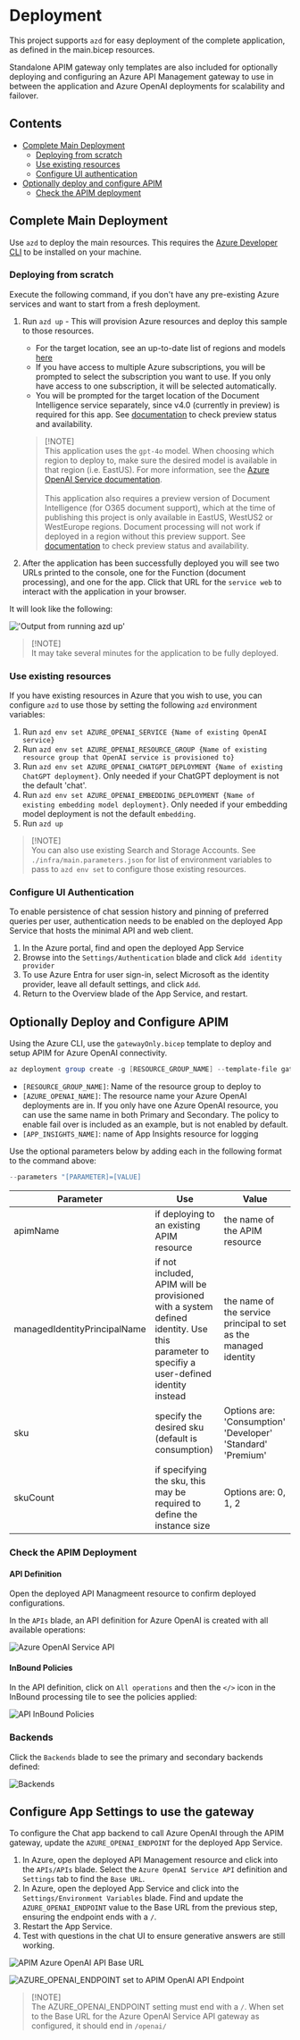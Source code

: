 # Deployment 
This project supports `azd` for easy deployment of the complete application, as defined in the main.bicep resources. 

Standalone APIM gateway only templates are also included for optionally deploying and configuring an Azure API Management gateway to use in between the application and Azure OpenAI deployments for scalability and failover.  

## Contents
* [Complete Main Deployment](#complete-main-deployment)
   * [Deploying from scratch](#deploying-from-scratch)
   * [Use existing resources](#use-existing-resources)
   * [Configure UI authentication](#configure-ui-authentication)
* [Optionally deploy and configure APIM](#optionally-deploy-and-configure-apim)
   * [Check the APIM deployment](#check-the-apim-deployment)

## Complete Main Deployment
Use `azd` to deploy the main resources. This requires the [Azure Developer CLI](https://learn.microsoft.com/en-us/azure/developer/azure-developer-cli/install-azd?tabs=winget-windows%2Cbrew-mac%2Cscript-linux&pivots=os-windows) to be installed on your machine. 

### Deploying from scratch

Execute the following command, if you don't have any pre-existing Azure services and want to start from a fresh deployment.

1. Run `azd up` - This will provision Azure resources and deploy this sample to those resources.
   - For the target location, see an up-to-date list of regions and models [here](https://learn.microsoft.com/azure/cognitive-services/openai/concepts/models)
   - If you have access to multiple Azure subscriptions, you will be prompted to select the subscription you want to use. If you only have access to one subscription, it will be selected automatically.
   - You will be prompted for the target location of the Document Intelligence service separately, since v4.0 (currently in preview) is required for this app. See [documentation](https://learn.microsoft.com/en-us/azure/ai-services/document-intelligence/overview?view=doc-intel-4.0.0) to check preview status and availability.

   > [!NOTE]<br>
   > This application uses the `gpt-4o` model. When choosing which region to deploy to, make sure the desired model is available in that region (i.e. EastUS). For more information, see the [Azure OpenAI Service documentation](https://learn.microsoft.com/azure/cognitive-services/openai/concepts/models).<br><br>
   > This application also requires a preview version of Document Intelligence (for O365 document support), which at the time of publishing this project is only available in EastUS, WestUS2 or WestEurope regions. Document processing will not work if deployed in a region without this preview support. See [documentation](https://learn.microsoft.com/en-us/azure/ai-services/document-intelligence/overview?view=doc-intel-4.0.0) to check preview status and availability.

1. After the application has been successfully deployed you will see two URLs printed to the console, one for the Function (document processing), and one for the app. Click that URL for the `service web` to interact with the application in your browser.

It will look like the following:

!['Output from running azd up'](../docs/endpoints_success.png)

> [!NOTE]<br>
> It may take several minutes for the application to be fully deployed.

### Use existing resources

If you have existing resources in Azure that you wish to use, you can configure `azd` to use those by setting the following `azd` environment variables:

1. Run `azd env set AZURE_OPENAI_SERVICE {Name of existing OpenAI service}`
1. Run `azd env set AZURE_OPENAI_RESOURCE_GROUP {Name of existing resource group that OpenAI service is provisioned to}`
1. Run `azd env set AZURE_OPENAI_CHATGPT_DEPLOYMENT {Name of existing ChatGPT deployment}`. Only needed if your ChatGPT deployment is not the default 'chat'.
1. Run `azd env set AZURE_OPENAI_EMBEDDING_DEPLOYMENT {Name of existing embedding model deployment}`. Only needed if your embedding model deployment is not the default `embedding`.
1. Run `azd up`

> [!NOTE]<br> 
> You can also use existing Search and Storage Accounts. See `./infra/main.parameters.json` for list of environment variables to pass to `azd env set` to configure those existing resources.

### Configure UI Authentication
To enable persistence of chat session history and pinning of preferred queries per user, authentication needs to be enabled on the deployed App Service that hosts the minimal API and web client. 

1. In the Azure portal, find and open the deployed App Service
1. Browse into the `Settings/Authentication` blade and click `Add identity provider`
1. To use Azure Entra for user sign-in, select Microsoft as the identity provider, leave all default settings, and click `Add`. 
1. Return to the Overview blade of the App Service, and restart.


## Optionally Deploy and Configure APIM
Using the Azure CLI, use the `gatewayOnly.bicep` template to deploy and setup APIM for Azure OpenAI connectivity.

```powershell
az deployment group create -g [RESOURCE_GROUP_NAME] --template-file gatewayOnly.bicep --parameters "aoaiPrimaryAccount=[AZURE_OPENAI_NAME]" --parameters "aoaiSecondaryAccount=[AZURE_OPENAI_NAME]" --parameters "applicationInsightsName=[APP_INSIGHTS_NAME]"
```

* `[RESOURCE_GROUP_NAME]`: Name of the resource group to deploy to
* `[AZURE_OPENAI_NAME]`: The resource name your Azure OpenAI deployments are in. If you only have one Azure OpenAI resource, you can use the same name in both Primary and Secondary. The policy to enable fail over is included as an example, but is not enabled by default.
* `[APP_INSIGHTS_NAME]`: name of App Insights resource for logging

Use the optional parameters below by adding each in the following format to the command above:

```powershell
--parameters "[PARAMETER]=[VALUE]
```

| Parameter | Use | Value |
|---|---|---|
| apimName | if deploying to an existing APIM resource | the name of the APIM resource |
| managedIdentityPrincipalName | if not included, APIM will be provisioned with a system defined identity. Use this parameter to specifiy a user-defined identity instead | the name of the service principal to set as the managed identity |
| sku | specify the desired sku (default is consumption) | Options are: 'Consumption' 'Developer' 'Standard' 'Premium' |
| skuCount | if specifying the sku, this may be required to define the instance size | Options are: 0, 1, 2 |

### Check the APIM Deployment

#### API Definition
Open the deployed API Managmeent resource to confirm deployed configurations.

In the `APIs` blade, an API definition for Azure OpenAI is created with all available operations:

![Azure OpenAI Service API](../docs/APIM_API_Definition.png)

#### InBound Policies

In the API definition, click on `All operations` and then the `</>` icon in the InBound processing tile to see the policies applied:

![API InBound Policies](../docs/APIM_InBound_Policies.png)

### Backends

Click the `Backends` blade to see the primary and secondary backends defined:

![Backends](../docs/APIM_Backends.png)

## Configure App Settings to use the gateway

To configure the Chat app backend to call Azure OpenAI through the APIM gateway, update the `AZURE_OPENAI_ENDPOINT` for the deployed App Service. 

1. In Azure, open the deployed API Management resource and click into the `APIs/APIs` blade. Select the `Azure OpenAI Service API` definition and `Settings` tab to find the `Base URL`.
1. In Azure, open the deployed App Service and click into the `Settings/Environment Variables` blade. Find and update the `AZURE_OPENAI_ENDPOINT` value to the Base URL from the previous step, ensuring the endpoint ends with a `/`.
1. Restart the App Service.
1. Test with questions in the chat UI to ensure generative answers are still working. 

![APIM Azure OpenAI API Base URL](../docs/APIM_BaseURL.png)

![AZURE_OPENAI_ENDPOINT set to APIM OpenAI API Endpoint](../docs/AppService_APIM_OpenAI_Endpoint_Setting.png)

> [!NOTE] <br>
> The AZURE_OPENAI_ENDPOINT setting must end with a `/`. When set to the Base URL for the Azure OpenAI Service API gateway as configured, it should end in `/openai/`